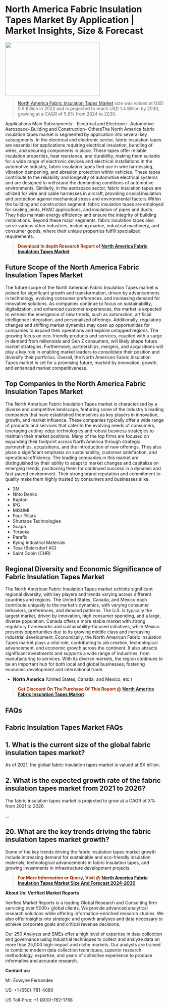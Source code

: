 <p><h1>North America Fabric Insulation Tapes Market By Application | Market Insights, Size & Forecast</h1><p><img class="aligncenter size-medium wp-image-105565" src="https://ffe5etoiles.com/wp-content/uploads/2025/01/MST7-300x171.png" alt="" width="300" height="171" /></p><blockquote><p><a href="https://www.verifiedmarketreports.com/download-sample/?rid=582366&utm_source=Github-NA&utm_medium=358" target="_blank">North America Fabric Insulation Tapes Market</a> size was valued at USD 0.9 Billion in 2022 and is projected to reach USD 1.4 Billion by 2030, growing at a CAGR of 5.8% from 2024 to 2030.</p></blockquote>Applications Main Subsegments:- Electrical and Electronic- Automotive- Aerospace- Building and Construction- OthersThe North America fabric insulation tapes market is segmented by application into several key subsegments. In the electrical and electronic sector, fabric insulation tapes are essential for applications requiring electrical insulation, bundling of wires, and securing components in place. These tapes offer reliable insulation properties, heat resistance, and durability, making them suitable for a wide range of electronic devices and electrical installations.In the automotive industry, fabric insulation tapes find use in wire harnessing, vibration dampening, and abrasion protection within vehicles. These tapes contribute to the reliability and longevity of automotive electrical systems and are designed to withstand the demanding conditions of automotive environments. Similarly, in the aerospace sector, fabric insulation tapes are utilized for wire and cable harnesses in aircraft, providing crucial insulation and protection against mechanical stress and environmental factors.Within the building and construction segment, fabric insulation tapes are employed for sealing joints, HVAC applications, and insulation of pipes and ducts. They help maintain energy efficiency and ensure the integrity of building installations. Beyond these major segments, fabric insulation tapes also serve various other industries, including marine, industrial machinery, and consumer goods, where their unique properties fulfill specialized requirements.</p><blockquote><p><span style="color: #993300;"><strong>Download In depth Research Report of <a href="https://www.verifiedmarketreports.com/download-sample/?rid=582366&utm_source=Github-NA&utm_medium=358">North America Fabric Insulation Tapes Market</a></strong></span></p></blockquote><h2>Future Scope of the North America Fabric Insulation Tapes Market</h2><p>The future scope of the North American Fabric Insulation Tapes market is poised for significant growth and transformation, driven by advancements in technology, evolving consumer preferences, and increasing demand for innovative solutions. As companies continue to focus on sustainability, digitalization, and enhanced customer experiences, the market is expected to witness the emergence of new trends, such as automation, artificial intelligence integration, and personalized offerings. Additionally, regulatory changes and shifting market dynamics may open up opportunities for companies to expand their operations and explore untapped regions. The growing focus on eco-friendly products and services, coupled with a surge in demand from millennials and Gen Z consumers, will likely shape future market strategies. Furthermore, partnerships, mergers, and acquisitions will play a key role in enabling market leaders to consolidate their position and diversify their portfolios. Overall, the North American Fabric Insulation Tapes market is set for a promising future, marked by innovation, growth, and enhanced market competitiveness.</p><h2>Top Companies in the North America Fabric Insulation Tapes Market</h2><p>The North American Fabric Insulation Tapes market is characterized by a diverse and competitive landscape, featuring some of the industry's leading companies that have established themselves as key players in innovation, growth, and market influence. These companies typically offer a wide range of products and services that cater to the evolving needs of consumers, leveraging cutting-edge technologies and robust business strategies to maintain their market positions. Many of the top firms are focused on expanding their footprint across North America through strategic partnerships, acquisitions, and the introduction of new offerings. They also place a significant emphasis on sustainability, customer satisfaction, and operational efficiency. The leading companies in this market are distinguished by their ability to adapt to market changes and capitalize on emerging trends, positioning them for continued success in a dynamic and fast-paced environment. Their strong brand reputation and commitment to quality make them highly trusted by consumers and businesses alike.</p><p><ul><li>3M </li><li> Nitto Denko </li><li> Kapton </li><li> IPG </li><li> MISUMI </li><li> Four Pillars </li><li> Shurtape Technologies </li><li> Scapa </li><li> Teraoka </li><li> Parafix </li><li> Kying Industrial Materials </li><li> Tesa (Beiersdorf AG) </li><li> Saint Gobin (CHR)</li></ul></p><h2>Regional Diversity and Economic Significance of Fabric Insulation Tapes Market</h2><p>The North American Fabric Insulation Tapes market exhibits significant regional diversity, with key players and trends varying across different countries and regions. The United States, Canada, and Mexico each contribute uniquely to the market’s dynamics, with varying consumer behaviors, preferences, and demand patterns. The U.S. is typically the largest market, driven by innovation, high consumer spending, and a large, diverse population. Canada offers a more stable market with strong regulatory frameworks and sustainability-focused initiatives, while Mexico presents opportunities due to its growing middle class and increasing industrial development. Economically, the North American Fabric Insulation Tapes market plays a vital role, contributing to job creation, technological advancement, and economic growth across the continent. It also attracts significant investments and supports a wide range of industries, from manufacturing to services. With its diverse markets, the region continues to be an important hub for both local and global businesses, fostering economic development and international trade.</p><ul> <li><strong>North America</strong> (United States, Canada, and Mexico, etc.)</li></ul><blockquote><p><span style="color: #993300;"><strong>Get Discount On The Purchase Of This Report @ <a href="https://www.verifiedmarketreports.com/ask-for-discount/?rid=582366&utm_source=Github-NA&utm_medium=358">North America Fabric Insulation Tapes Market</a></strong></span></p></blockquote><h2>FAQs</h2><p><h2>Fabric Insulation Tapes Market FAQs</h1><h2>1. What is the current size of the global fabric insulation tapes market?</div><div></h2><p>As of 2021, the global fabric insulation tapes market is valued at $X billion.</p><h2>2. What is the expected growth rate of the fabric insulation tapes market from 2021 to 2026?</div><div></h2><p>The fabric insulation tapes market is projected to grow at a CAGR of X% from 2021 to 2026.</p>...<h2>20. What are the key trends driving the fabric insulation tapes market growth?</div><div></h2><p>Some of the key trends driving the fabric insulation tapes market growth include increasing demand for sustainable and eco-friendly insulation materials, technological advancements in fabric insulation tapes, and growing investments in infrastructure development projects.</p></body></html></p><blockquote><p><span style="color: #993300;"><strong>For More Information or Query, Visit @ <a href="https://www.verifiedmarketreports.com/product/fabric-insulation-tapes-market/">North America Fabric Insulation Tapes Market Size And Forecast 2024-2030</a></strong></span></p></blockquote><p><strong>About Us: Verified Market Reports</strong></p><p>Verified Market Reports is a leading Global Research and Consulting firm servicing over 5000+ global clients. We provide advanced analytical research solutions while offering information-enriched research studies. We also offer insights into strategic and growth analyses and data necessary to achieve corporate goals and critical revenue decisions.</p><p>Our 250 Analysts and SMEs offer a high level of expertise in data collection and governance using industrial techniques to collect and analyze data on more than 25,000 high-impact and niche markets. Our analysts are trained to combine modern data collection techniques, superior research methodology, expertise, and years of collective experience to produce informative and accurate research.</p><p><strong>Contact us:</strong></p><p>Mr. Edwyne Fernandes</p><p>US: +1 (650)-781-4080</p><p>US Toll-Free: +1 (800)-782-1768</p>
